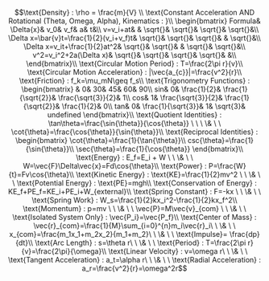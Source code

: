 $$\text{Density} : \rho = \frac{m}{V} \\
\text{Constant Acceleration AND Rotational (Theta, Omega, Alpha), Kinematics : }\\
\begin{bmatrix}
 Formula&  \Delta{x}&  v_0&  v_f&  a&  t&\\
 v=v_i+at&  &  \sqrt{}&  \sqrt{}&  \sqrt{}&  \sqrt{}&\\
 \Delta x=\bar{v}t=\frac{1}{2}(v_i+v_f)t&  \sqrt{}&  \sqrt{}&  \sqrt{}&  &  \sqrt{}&\\
 \Delta x=v_it+\frac{1}{2}at^2&  \sqrt{}&  \sqrt{}&  &  \sqrt{}& \sqrt{}&\\
 v^2=v_i^2+2a(\Delta x)&  \sqrt{}&  \sqrt{}&  \sqrt{}&  \sqrt{}& &\\
\end{bmatrix}\\
\text{Circular Motion Period} : T=\frac{2\pi r}{v}\\
\text{Circular Motion Acceleration} : |\vec{a_{c}}|=\frac{v^2}{r}\\
\text{Friction} : f_k=\mu_mN\geq f_s\\
\text{Trigonometry Functions} : 
\begin{bmatrix}
 &  0&  30&  45&  60&  90\\
 sin&  0&  \frac{1}{2}&  \frac{1}{\sqrt{2}}&  \frac{\sqrt{3}}{2}&  1\\
 cos&  1&  \frac{\sqrt{3}}{2}&  \frac{1}{\sqrt{2}}&  \frac{1}{2}&  0\\
 tan&  0&  \frac{1}{\sqrt{3}}&  1&  \sqrt{3}& undefined
\end{bmatrix}\\
\text{Quotient Identities} :
\tan\theta=\frac{\sin{\theta}}{\cos{\theta}} \ \ \ \& \ \ \cot{\theta}=\frac{\cos{\theta}}{\sin{\theta}}\\
\text{Reciprocal Identities} : 
\begin{bmatrix}
 \cot{\theta}=\frac{1}{\tan{\theta}}\\  csc{\theta}=\frac{1}{\sin{\theta}}\\  \sec{\theta}=\frac{1}{\cos{\theta}}
\end{bmatrix}\\
\text{Energy} : E_f=E_i + W \ \ \& \ \ W=\vec{F}\Delta\vec{x}=Fd\cos{\theta}\\
\text{Power} : P=\frac{W}{t}=Fv\cos{\theta}\\
\text{Kinetic Energy} : \text{KE}=\frac{1}{2}mv^2 \ \ \& \ \ 
\text{Potential Energy} : \text{PE}=mgh\\
\text{Conservation of Energy} : KE_f+PE_f=KE_i+PE_i+W_{external}\\
\text{Spring Constant} : F=-kx \ \ \& \ \ 
\text{Spring Work} : W_s=\frac{1}{2}kx_i^2-\frac{1}{2}kx_f^2\\
\text{Momentum} : p=mv \ \ \& \ \ \vec{P}=M\vec{v}_{com} \ \ \& \ \ \text{Isolated System Only} : \vec{P_i}=\vec{P_f}\\
\text{Center of Mass} : \vec{r}_{com}=\frac{1}{M}\sum_{i=0}^{n}m_i\vec{r}_i\ \ \& \ \ x_{com}=\frac{m_1x_1+m_2x_2}{m_1+m_2}\ \ \& \ \ 
\text{Impulse}= \frac{dp}{dt}\\
\text{Arc Length} : s=\theta r\ \ \& \ \ \text{Period} : T=\frac{2\pi r}{v}=\frac{2\pi}{\omega}\\
\text{Linear Velocity} : v=\omega r\ \ \& \ \ \text{Tangent Acceleration} : a_t=\alpha r\ \ \& \ \ \text{Radial Acceleration} : a_r=\frac{v^2}{r}=\omega^2r$$

